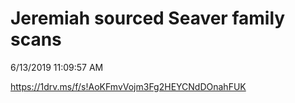 # Jeremiah sourced Seaver family scans

6/13/2019 11:09:57 AM

<https://1drv.ms/f/s!AoKFmvVojm3Fg2HEYCNdDOnahFUK>
